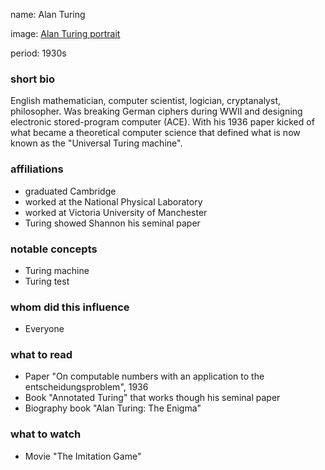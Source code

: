 name: Alan Turing

image: [Alan Turing portrait](img/alan-turing.jpg)

period: 1930s


### short bio
English mathematician, computer scientist, logician, cryptanalyst, philosopher.
Was breaking German ciphers during WWII and designing electronic stored-program computer (ACE).
With his 1936 paper kicked of what became a theoretical computer science that defined what is now known as the "Universal Turing machine".

### affiliations
 - graduated Cambridge
 - worked at the National Physical Laboratory
 - worked at Victoria University of Manchester
 - Turing showed Shannon his seminal paper

### notable concepts
 - Turing machine
 - Turing test

### whom did this influence
 - Everyone

### what to read
 - Paper "On computable numbers with an application to the entscheidungsproblem", 1936
 - Book "Annotated Turing" that works though his seminal paper
 - Biography book "Alan Turing: The Enigma"

### what to watch
 - Movie "The Imitation Game"
